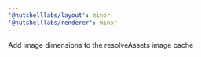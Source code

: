 ```yaml
---
'@nutshelllabs/layout': minor
'@nutshelllabs/renderer': minor
---
```


Add image dimensions to the resolveAssets image cache
